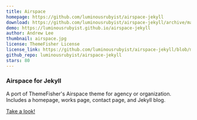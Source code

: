 ```yaml
---
title: Airspace
homepage: https://github.com/luminousrubyist/airspace-jekyll
download: https://github.com/luminousrubyist/airspace-jekyll/archive/master.zip
demo: https://luminousrubyist.github.io/airspace-jekyll
author: Andrew Lee
thumbnail: airspace.jpg
license: ThemeFisher License
license_link: https://github.com/luminousrubyist/airspace-jekyll/blob/master/LICENSE.md
github_repo: luminousrubyist/airspace-jekyll
stars: 80
---
```


### Airspace for Jekyll
A port of ThemeFisher's Airspace theme for agency or organization.
Includes a homepage, works page, contact page, and Jekyll blog.

[Take a look!](https://luminousrubyist.github.io/airspace-jekyll/)
